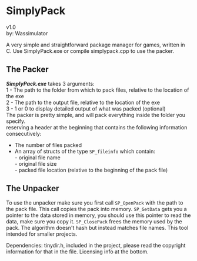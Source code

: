 # SimplyPack              

  v1.0        
  by: Wassimulator

A very simple and straightforward package manager for games, written in C.
Use SimplyPack.exe or compile simplypack.cpp to use the packer.

## The Packer

   ***SimplyPack.exe*** takes 3 arguments:         
1 - The path to the folder from which to pack files, relative to the location of the exe    
2 - The path to the output file, relative to the location of the exe    
3 - 1 or 0 to display detailed output of what was packed (optional)    
The packer is pretty simple, and will pack everything inside the folder you specify.     
reserving a header at the beginning that contains the following information consecutively:    
- The number of files packed     
- An array of structs of the type `SP_fileinfo` which contain:    
        - original file name    
        - original file size    
        - packed file location (relative to the beginning of the pack file)    
## The Unpacker
To use the unpacker make sure you first call `SP_OpenPack` with the path to the 
    pack file. This call copies the pack into memory.
    `SP_GetData` gets you a pointer to the data stored in memory, you should use
    this pointer to read the data, make sure you copy it.
    `SP_ClosePack` frees the memory used by the pack.
    The algorithm doesn't hash but instead matches file names. This tool intended for smaller projects.


Dependencies: tinydir.h, included in the project, 
    please read the copyright information for that in the file.
    Licensing info at the bottom.
